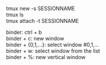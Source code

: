tmux new -s SESSIONNAME <br>
tmux ls <br>
tmux attach -t SESSIONNAME <p>

binder: ctrl + b <br>
binder + c: new window <br>
binder + {0,1,...}: select window #0,1,... <br>
binder + w: select window from the list <br>
binder + %: new vertical window <br>

